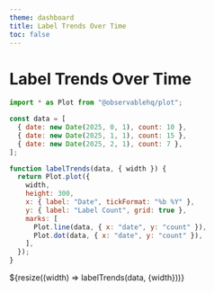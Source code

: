 ```yaml
---
theme: dashboard
title: Label Trends Over Time
toc: false
---
```


# Label Trends Over Time

```js
import * as Plot from "@observablehq/plot";

const data = [
  { date: new Date(2025, 0, 1), count: 10 },
  { date: new Date(2025, 1, 1), count: 15 },
  { date: new Date(2025, 2, 1), count: 7 },
];

function labelTrends(data, { width }) {
  return Plot.plot({
    width,
    height: 300,
    x: { label: "Date", tickFormat: "%b %Y" },
    y: { label: "Label Count", grid: true },
    marks: [
      Plot.line(data, { x: "date", y: "count" }),
      Plot.dot(data, { x: "date", y: "count" }),
    ],
  });
}
```

<div class="grid grid-cols-1">
  <div class="card">
    ${resize((width) => labelTrends(data, {width}))}
  </div>
</div>
